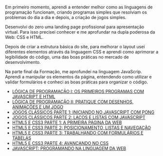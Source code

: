 Em primeiro momento, aprendi a entender melhor como as linguagens de programação funcionam, criando programas simples que resolviam os problemas do dia a dia e depois, a criação de jogos simples.

Desenvolvi do zero uma landing page profissional para apresentação virtual. Para isso precisei conhecer e me aprofundar na dupla poderosa da Web: CSS e HTML.

Depois de criar a estrutura básica do site, para melhorar o layout usei diferentes elementos através da linguagem CSS e aprendi como aprimorar a legibilidade do código, uma das boas práticas no mercado de desenvolvimento.

Na parte final da Formação, me aprofundei na linguagem JavaScrip. Aprendi a manipular os elementos da página, entendendo como utilizar e validar formulários e conheci as boas práticas para organizar o código.

- [LÓGICA DE PROGRAMAÇÃO I: OS PRIMEIROS PROGRAMAS COM JAVASCRIPT E HTML](https://cursos.alura.com.br/certificate/bruvaccaro/logica-programacao-javascript-html)
- [LÓGICA DE PROGRAMAÇÃO II: PRATIQUE COM DESENHOS, ANIMAÇÕES E UM JOGO](https://cursos.alura.com.br/certificate/bruvaccaro/logica-programacao-pratica-com-desenho-animacoes-em-jogo)
- [JOGOS CLÁSSICOS PARTE 1: INICIANDO NO JAVASCRIPT COM PONG](https://cursos.alura.com.br/certificate/bruvaccaro/pong-javascript)
- [JOGOS CLÁSSICOS PARTE 2: LAÇOS E LISTAS COM JAVASCRIPT](https://cursos.alura.com.br/certificate/bruvaccaro/javascript-listas-lacos)
- [HTML5 E CSS3 PARTE 1: A PRIMEIRA PÁGINA DA WEB](https://cursos.alura.com.br/certificate/bruvaccaro/html5-css3-primeiros-passos)
- [HTML5 E CSS3 PARTE 2: POSICIONAMENTO, LISTAS E NAVEGAÇÃO](https://cursos.alura.com.br/certificate/bruvaccaro/html5-css3-posicionamento-listas-navegacao)
- [HTML5 E CSS3 PARTE 3: TRABALHANDO COM FORMULÁRIOS E TABELAS](https://cursos.alura.com.br/certificate/bruvaccaro/html5-css3-formularios-tabelas)
- [HTML5 E CSS3 PARTE 4: AVANÇANDO NO CSS](https://cursos.alura.com.br/certificate/bruvaccaro/html5-css3-avancando-css)
- [JAVASCRIPT: PROGRAMANDO NA LINGUAGEM DA WEB](https://cursos.alura.com.br/certificate/bruvaccaro/javascript-programando-na-linguagem-web)